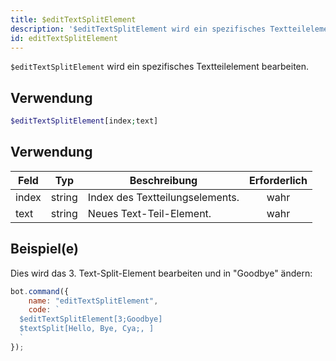 ```yaml
---
title: $editTextSplitElement
description: '$editTextSplitElement wird ein spezifisches Textteilelement bearbeiten.'
id: editTextSplitElement
---
```


`$editTextSplitElement` wird ein spezifisches Textteilelement bearbeiten.

## Verwendung

```php
$editTextSplitElement[index;text]
```

## Verwendung

| Feld  | Typ    | Beschreibung                    | Erforderlich |
| ----- | ------ | ------------------------------- |:------------:|
| index | string | Index des Textteilungselements. |     wahr     |
| text  | string | Neues Text-Teil-Element.        |     wahr     |

## Beispiel(e)

Dies wird das 3. Text-Split-Element bearbeiten und in "Goodbye" ändern:

```javascript
bot.command({
    name: "editTextSplitElement",
    code: `
  $editTextSplitElement[3;Goodbye]
  $textSplit[Hello, Bye, Cya;, ]
  `
});
```